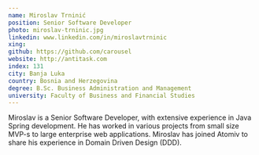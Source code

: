 ```yaml
---
name: Miroslav Trninić
position: Senior Software Developer
photo: miroslav-trninic.jpg
linkedin: www.linkedin.com/in/miroslavtrninic
xing: 
github: https://github.com/carousel
website: http://antitask.com
index: 131
city: Banja Luka
country: Bosnia and Herzegovina
degree: B.Sc. Business Administration and Management
university: Faculty of Business and Financial Studies
---
```

Miroslav is a Senior Software Developer, with extensive experience in Java Spring development. He has worked in various projects from small size MVP-s to large enterprise web applications. Miroslav has joined Atomiv to share his experience in Domain Driven Design (DDD).
